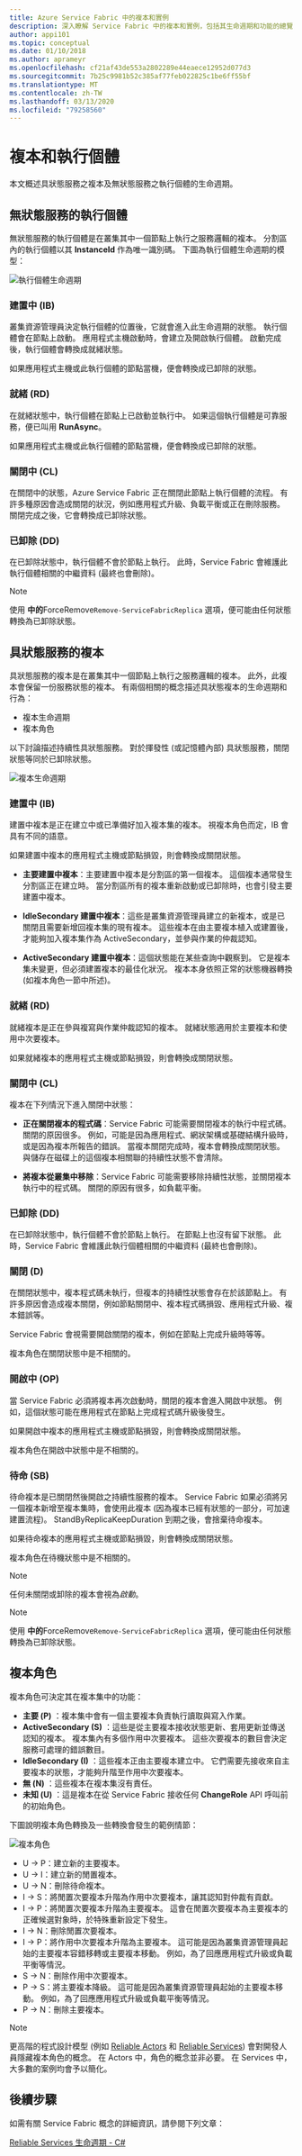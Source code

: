 ```yaml
---
title: Azure Service Fabric 中的複本和實例
description: 深入瞭解 Service Fabric 中的複本和實例，包括其生命週期和功能的總覽。
author: appi101
ms.topic: conceptual
ms.date: 01/10/2018
ms.author: aprameyr
ms.openlocfilehash: cf21af43de553a2802289e44eaece12952d077d3
ms.sourcegitcommit: 7b25c9981b52c385af77feb022825c1be6ff55bf
ms.translationtype: MT
ms.contentlocale: zh-TW
ms.lasthandoff: 03/13/2020
ms.locfileid: "79258560"
---
```

# <a name="replicas-and-instances"></a>複本和執行個體 
本文概述具狀態服務之複本及無狀態服務之執行個體的生命週期。

## <a name="instances-of-stateless-services"></a>無狀態服務的執行個體
無狀態服務的執行個體是在叢集其中一個節點上執行之服務邏輯的複本。 分割區內的執行個體以其 **InstanceId** 作為唯一識別碼。 下圖為執行個體生命週期的模型：

![執行個體生命週期](./media/service-fabric-concepts-replica-lifecycle/instance.png)

### <a name="inbuild-ib"></a>建置中 (IB)
叢集資源管理員決定執行個體的位置後，它就會進入此生命週期的狀態。 執行個體會在節點上啟動。 應用程式主機啟動時，會建立及開啟執行個體。 啟動完成後，執行個體會轉換成就緒狀態。 

如果應用程式主機或此執行個體的節點當機，便會轉換成已卸除的狀態。

### <a name="ready-rd"></a>就緒 (RD)
在就緒狀態中，執行個體在節點上已啟動並執行中。 如果這個執行個體是可靠服務，便已叫用 **RunAsync**。 

如果應用程式主機或此執行個體的節點當機，便會轉換成已卸除的狀態。

### <a name="closing-cl"></a>關閉中 (CL)
在關閉中的狀態，Azure Service Fabric 正在關閉此節點上執行個體的流程。 有許多種原因會造成關閉的狀況，例如應用程式升級、負載平衡或正在刪除服務。 關閉完成之後，它會轉換成已卸除狀態。

### <a name="dropped-dd"></a>已卸除 (DD)
在已卸除狀態中，執行個體不會於節點上執行。 此時，Service Fabric 會維護此執行個體相關的中繼資料 (最終也會刪除)。

> [!NOTE]
> 使用 **中的**ForceRemove`Remove-ServiceFabricReplica` 選項，便可能由任何狀態轉換為已卸除狀態。
>

## <a name="replicas-of-stateful-services"></a>具狀態服務的複本
具狀態服務的複本是在叢集其中一個節點上執行之服務邏輯的複本。 此外，此複本會保留一份服務狀態的複本。 有兩個相關的概念描述具狀態複本的生命週期和行為：
- 複本生命週期
- 複本角色

以下討論描述持續性具狀態服務。 對於揮發性 (或記憶體內部) 具狀態服務，關閉狀態等同於已卸除狀態。

![複本生命週期](./media/service-fabric-concepts-replica-lifecycle/replica.png)

### <a name="inbuild-ib"></a>建置中 (IB)
建置中複本是正在建立中或已準備好加入複本集的複本。 視複本角色而定，IB 會具有不同的語意。 

如果建置中複本的應用程式主機或節點損毀，則會轉換成關閉狀態。

   - **主要建置中複本**：主要建置中複本是分割區的第一個複本。 這個複本通常發生分割區正在建立時。 當分割區所有的複本重新啟動或已卸除時，也會引發主要建置中複本。

   - **IdleSecondary 建置中複本**：這些是叢集資源管理員建立的新複本，或是已關閉且需要新增回複本集的現有複本。 這些複本在由主要複本植入或建置後，才能夠加入複本集作為 ActiveSecondary，並參與作業的仲裁認知。

   - **ActiveSecondary 建置中複本**：這個狀態能在某些查詢中觀察到。 它是複本集未變更，但必須建置複本的最佳化狀況。 複本本身依照正常的狀態機器轉換 (如複本角色一節中所述)。

### <a name="ready-rd"></a>就緒 (RD)
就緒複本是正在參與複寫與作業仲裁認知的複本。 就緒狀態適用於主要複本和使用中次要複本。

如果就緒複本的應用程式主機或節點損毀，則會轉換成關閉狀態。

### <a name="closing-cl"></a>關閉中 (CL)
複本在下列情況下進入關閉中狀態：

- **正在關閉複本的程式碼**：Service Fabric 可能需要關閉複本的執行中程式碼。 關閉的原因很多。 例如，可能是因為應用程式、網狀架構或基礎結構升級時，或是因為複本所報告的錯誤。 當複本關閉完成時，複本會轉換成關閉狀態。 與儲存在磁碟上的這個複本相關聯的持續性狀態不會清除。

- **將複本從叢集中移除**：Service Fabric 可能需要移除持續性狀態，並關閉複本執行中的程式碼。 關閉的原因有很多，如負載平衡。

### <a name="dropped-dd"></a>已卸除 (DD)
在已卸除狀態中，執行個體不會於節點上執行。 在節點上也沒有留下狀態。 此時，Service Fabric 會維護此執行個體相關的中繼資料 (最終也會刪除)。

### <a name="down-d"></a>關閉 (D)
在關閉狀態中，複本程式碼未執行，但複本的持續性狀態會存在於該節點上。 有許多原因會造成複本關閉，例如節點關閉中、複本程式碼損毀、應用程式升級、複本錯誤等。

Service Fabric 會視需要開啟關閉的複本，例如在節點上完成升級時等等。

複本角色在關閉狀態中是不相關的。

### <a name="opening-op"></a>開啟中 (OP)
當 Service Fabric 必須將複本再次啟動時，關閉的複本會進入開啟中狀態。 例如，這個狀態可能在應用程式在節點上完成程式碼升級後發生。 

如果開啟中複本的應用程式主機或節點損毀，則會轉換成關閉狀態。

複本角色在開啟中狀態中是不相關的。

### <a name="standby-sb"></a>待命 (SB)
待命複本是已關閉然後開啟之持續性服務的複本。 Service Fabric 如果必須將另一個複本新增至複本集時，會使用此複本 (因為複本已經有狀態的一部分，可加速建置流程)。 StandByReplicaKeepDuration 到期之後，會捨棄待命複本。

如果待命複本的應用程式主機或節點損毀，則會轉換成關閉狀態。

複本角色在待機狀態中是不相關的。

> [!NOTE]
> 任何未關閉或卸除的複本會視為*啟動*。
>

> [!NOTE]
> 使用 **中的**ForceRemove`Remove-ServiceFabricReplica` 選項，便可能由任何狀態轉換為已卸除狀態。
>

## <a name="replica-role"></a>複本角色 
複本角色可決定其在複本集中的功能：

- **主要 (P)** ：複本集中會有一個主要複本負責執行讀取與寫入作業。 
- **ActiveSecondary (S)** ：這些是從主要複本接收狀態更新、套用更新並傳送認知的複本。 複本集內有多個作用中次要複本。 這些次要複本的數目會決定服務可處理的錯誤數目。
- **IdleSecondary (I)** ：這些複本正由主要複本建立中。 它們需要先接收來自主要複本的狀態，才能夠升階至作用中次要複本。 
- **無 (N)** ：這些複本在複本集沒有責任。
- **未知 (U)** ：這是複本在從 Service Fabric 接收任何 **ChangeRole** API 呼叫前的初始角色。

下圖說明複本角色轉換及一些轉換會發生的範例情節：

![複本角色](./media/service-fabric-concepts-replica-lifecycle/role.png)

- U -> P：建立新的主要複本。
- U -> I：建立新的閒置複本。
- U -> N：刪除待命複本。
- I -> S：將閒置次要複本升階為作用中次要複本，讓其認知對仲裁有貢獻。
- I -> P：將閒置次要複本升階為主要複本。 這會在閒置次要複本為主要複本的正確候選對象時，於特殊重新設定下發生。
- I -> N：刪除閒置次要複本。
- I -> P：將作用中次要複本升階為主要複本。 這可能是因為叢集資源管理員起始的主要複本容錯移轉或主要複本移動。 例如，為了回應應用程式升級或負載平衡等情況。
- S -> N：刪除作用中次要複本。
- P -> S：將主要複本降級。 這可能是因為叢集資源管理員起始的主要複本移動。 例如，為了回應應用程式升級或負載平衡等情況。
- P -> N：刪除主要複本。

> [!NOTE]
> 更高階的程式設計模型 (例如 [Reliable Actors](service-fabric-reliable-actors-introduction.md) 和 [Reliable Services](service-fabric-reliable-services-introduction.md)) 會對開發人員隱藏複本角色的概念。 在 Actors 中，角色的概念並非必要。 在 Services 中，大多數的案例均會予以簡化。
>

## <a name="next-steps"></a>後續步驟
如需有關 Service Fabric 概念的詳細資訊，請參閱下列文章：

[Reliable Services 生命週期 - C#](service-fabric-reliable-services-lifecycle.md)

